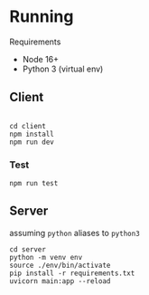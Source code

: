 # Running

Requirements
- Node 16+
- Python 3 (virtual env)

##  Client
```

cd client
npm install
npm run dev
```
### Test

`npm run test`


## Server

assuming `python` aliases to `python3`

```
cd server
python -m venv env
source ./env/bin/activate
pip install -r requirements.txt
uvicorn main:app --reload
```
